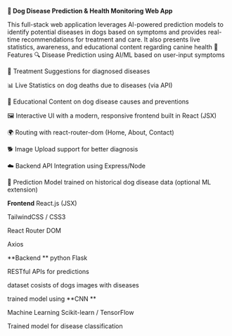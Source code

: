 **🐶 Dog Disease Prediction & Health Monitoring Web App**

This full-stack web application leverages AI-powered prediction models to identify potential diseases in dogs based on symptoms and provides real-time recommendations for treatment and care. 
It also presents live statistics, awareness, and educational content regarding canine health
🚀 Features
🔍 Disease Prediction using AI/ML based on user-input symptoms

🧾 Treatment Suggestions for diagnosed diseases

📊 Live Statistics on dog deaths due to diseases (via  API)

🧠 Educational Content on dog disease causes and preventions

🖼️ Interactive UI with a modern, responsive frontend built in React (JSX)

🌍 Routing with react-router-dom (Home, About, Contact)

🐕 Image Upload support for better diagnosis

☁️ Backend API Integration using Express/Node 

🧪 Prediction Model trained on historical dog disease data (optional ML extension)



**Frontend**
React.js (JSX)

TailwindCSS / CSS3

React Router DOM

Axios

**Backend **
 python Flask

RESTful APIs for predictions

dataset cosists of dogs images with diseases 

trained model using **CNN **

Machine Learning 
Scikit-learn / TensorFlow

Trained model for disease classification


